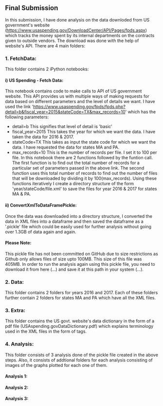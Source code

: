 ## Final Submission
In this submission, I have done analysis on the data downloded from US government's website (https://www.usaspending.gov/DownloadCenter/API/Pages/fpds.aspx) which tracks the money spent by its internal departments on the contracts given to outside vendors. The download was done with the help of website's API. There are 4 main folders:
### 1. FetchData:
This folder contains 2 iPython notebooks:<br>
#### i) US Spending - Fetch Data: 
This notebook contains code to make calls to API of US government website. This API provides us with multiple ways of making requests for data based on different parameters and the level of details we want. I have used the link 'https://www.usaspending.gov/fpds/fpds.php?detail=b&fiscal_year=2015&stateCode=TX&max_records=10' which has the following parameters:
- detail=b
This signifies that level of detail is 'basic'
- fiscal_year=2015
This takes the year for which we want the data. I have taken the data for 2016 & 2017.
- stateCode=TX
This takes as input the state code for which we want the data. I have requested the data for states MA and PA.
- max_records=10
This is the number of records per file. I set it to 100 per file.
In this notebook there are 2 functions followed by the funtion call. The first function is to find out the total number of records for a particular set of parameters passed in the above link. The second function uses this total number of records to find out the number of files that will be downloaded by dividing it by 100(max_records). Using these functions iteratively I create a directory structure of the form 'year/stateCode/file.xml' to save the files for year 2016 & 2017 for states MA & PA.

#### ii) ConvertXmlToDataFramePickle: 
Once the data was downloaded into a directory structure, I converted the data in XML files into a dataframe and then saved the dataframe as a '.pickle' file which could be easily used for further analysis without going over 1.3GB of data again and again. 
#### Please Note:
This pickle file has not been committed on GitHub due to size restrictions as Github only allows files of size upto 100MB. This size of this file was 405MB. In order to run the analysis again using this pickle file, you need to download it from here (...) and save it at this path in your system (...).

### 2. Data:
This folder contains 2 folders for years 2016 and 2017. Each of these folders further contain 2 folders for states MA and PA which have all the XML files. 

### 3. Extra:
This folder contains the US govt. website's data dictionary in the form of a pdf file (USAspending.govDataDictionary.pdf) which explains terminology used in the XML files in the form of tags.  

### 4. Analysis:
This folder consists of 3 analysis done of the pickle file created in the above steps. Also, it consists of addtional folders for each analysis consisting of images of the graphs plotted for each one of them.
#### Analysis 1:

#### Analysis 2:

#### Analysis 3:
